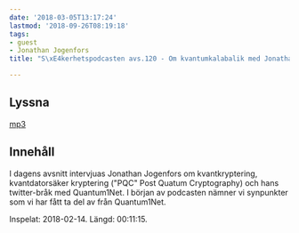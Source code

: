 ```yaml
---
date: '2018-03-05T13:17:24'
lastmod: '2018-09-26T08:19:18'
tags:
- guest
- Jonathan Jogenfors
title: "S\xE4kerhetspodcasten avs.120 - Om kvantumkalabalik med Jonathan Jogenfors"

---
```

## Lyssna

[mp3](http://traffic.libsyn.com/sakerhetspodcasten/Jonathan_Jogenfors_Quantum1Net_Kvantkrypton_kvantsakrakrypton_kryptovalutor.mp3)

## Innehåll

I dagens avsnitt intervjuas Jonathan Jogenfors om kvantkryptering, kvantdatorsäker
kryptering ("PQC" Post Quatum Cryptography) och hans twitter-bråk med Quantum1Net.
I början av podcasten nämner vi synpunkter som vi har fått ta del av från Quantum1Net.

Inspelat: 2018-02-14. Längd: 00:11:15.

